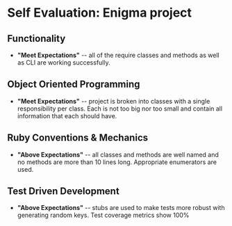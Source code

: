 # Self Evaluation: Enigma project

## Functionality ##
- **"Meet Expectations"** -- all of the require classes and methods as well as CLI are working successfully.

## Object Oriented Programming ##
- **"Meet Expectations"** -- project is broken into classes with a single responsibility per class.  Each is not too big nor too small and contain all information that each should have.

## Ruby Conventions & Mechanics ##
- **"Above Expectations"** -- all classes and methods are well named and no methods are more than 10 lines long.  Appropriate enumerators are used.

## Test Driven Development ##
- **"Above Expectations"** -- stubs are used to make tests more robust with generating random keys.  Test coverage metrics show 100%
